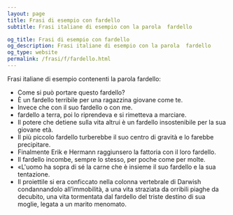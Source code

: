 ```yaml
---
layout: page
title: Frasi di esempio con fardello 
subtitle: Frasi italiane di esempio con la parola  fardello

og_title: Frasi di esempio con fardello 
og_description: Frasi italiane di esempio con la parola  fardello
og_type: website
permalink: /frasi/f/fardello.html
---
```


Frasi italiane di esempio contenenti la parola fardello:


- Come si può portare questo fardello?
- È un fardello terribile per una ragazzina giovane come te.
- Invece che con il suo fardello o con me.
- fardello a terra, poi lo riprendeva e si rimetteva a marciare.
- Il potere che detiene sulla vita altrui è un fardello insostenibile per la sua giovane età.
- Il più piccolo fardello turberebbe il suo centro di gravità e lo farebbe precipitare.
- Finalmente Erik e Hermann raggiunsero la fattoria con il loro fardello.
- Il fardello incombe, sempre lo stesso, per poche come per molte.
- «L'uomo ha sopra di sé la carne che è insieme il suo fardello e la sua tentazione.
- Il proiettile si era conficcato nella colonna vertebrale di Darwish condannandolo all’immobilità, a una vita straziata da orribili piaghe da decubito, una vita tormentata dal fardello del triste destino di sua moglie, legata a un marito menomato.
